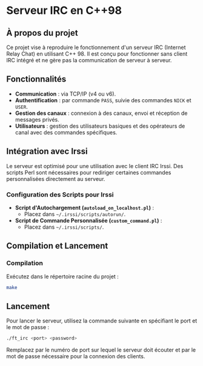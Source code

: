# Serveur IRC en C++98

## À propos du projet
Ce projet vise à reproduire le fonctionnement d'un serveur IRC (Internet Relay Chat) en utilisant C++ 98. Il est conçu pour fonctionner sans client IRC intégré et ne gère pas la communication de serveur à serveur.

## Fonctionnalités
- **Communication** : via TCP/IP (v4 ou v6).
- **Authentification** : par commande `PASS`, suivie des commandes `NICK` et `USER`.
- **Gestion des canaux** : connexion à des canaux, envoi et réception de messages privés.
- **Utilisateurs** : gestion des utilisateurs basiques et des opérateurs de canal avec des commandes spécifiques.

## Intégration avec Irssi
Le serveur est optimisé pour une utilisation avec le client IRC Irssi. Des scripts Perl sont nécessaires pour rediriger certaines commandes personnalisées directement au serveur.

### Configuration des Scripts pour Irssi
- **Script d'Autochargement (`autoload_on_localhost.pl`)** : 
  - Placez dans `~/.irssi/scripts/autorun/`.
- **Script de Commande Personnalisée (`custom_command.pl`)** :
  - Placez dans `~/.irssi/scripts/`.

## Compilation et Lancement
### Compilation
Exécutez dans le répertoire racine du projet :
```bash
make
```
## Lancement
Pour lancer le serveur, utilisez la commande suivante en spécifiant le port et le mot de passe :

```bash
./ft_irc <port> <password>
```
Remplacez <port> par le numéro de port sur lequel le serveur doit écouter et <password> par le mot de passe nécessaire pour la connexion des clients.
